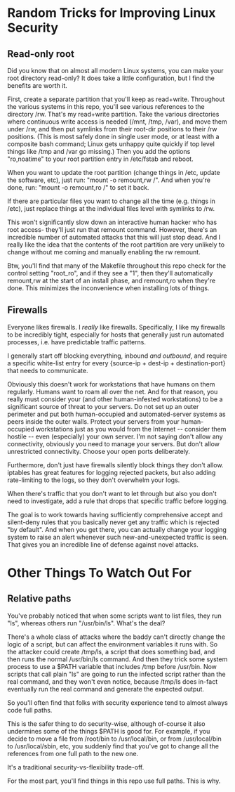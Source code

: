
# Random Tricks for Improving Linux Security

## Read-only root

Did you know that on almost all modern Linux systems, you can make your root
directory read-only?  It does take a little configuration, but I find the
benefits are worth it.

First, create a separate partition that you'll keep as read+write.  Throughout
the various systems in this repo, you'll see various references to the
directory /rw.  That's my read+write partition.  Take the various directories
where continuous write access is needed (/mnt, /tmp, /var), and move them
under /rw, and then put symlinks from their root-dir positions to their /rw
positions.  (This is most safely done in single user mode, or at least with a
composite bash command; Linux gets unhappy quite quickly if top level things
like /tmp and /var go missing.)  Then you add the options "ro,noatime" to your
root partition entry in /etc/fstab and reboot.

When you want to update the root partition (change things in /etc, update the
software, etc), just run: "mount -o remount,rw /".  And when you're done, run:
"mount -o remount,ro /" to set it back.

If there are particular files you want to change all the time (e.g. things in
/etc), just replace things at the individual files level with symlinks to /rw.

This won't significantly slow down an interactive human hacker who has root
access- they'll just run that remount command.  However, there's an incredible
number of automated attacks that this will just stop dead.  And I really like
the idea that the contents of the root partition are very unlikely to change
without me coming and manually enabling the rw remount.

Btw, you'll find that many of the Makefile throughout this repo check for the
control setting "root_ro", and if they see a "1", then they'll automatically
remount,rw at the start of an install phase, and remount,ro when they're done.
This minimizes the inconvenience when installing lots of things.


## Firewalls

Everyone likes firewalls.  I *really* like firewalls.  Specifically, I like my
firewalls to be incredibly tight, especially for hosts that generally just run
automated processes, i.e. have predictable traffic patterns.

I generally start off blocking everything, inbound *and outbound*, and require
a specific white-list entry for every {source-ip + dest-ip + destination-port}
that needs to communicate.

Obviously this doesn't work for workstations that have humans on them
regularly.  Humans want to roam all over the net.  And for that reason, you
really must consider your (and other human-infested workstations) to be a
significant source of threat to your servers.  Do not set up an outer
perimeter and put both human-occupied and automated-server systems as peers
inside the outer walls.  Protect your servers from your human-occupied
workstations just as you would from the Internet -- consider them hostile --
even (especially) your own server.  I'm not saying don't allow any
connectivity, obviously you need to manage your servers.  But don't allow
unrestricted connectivity.  Choose your open ports deliberately.

Furthermore, don't just have firewalls silently block things they don't allow.
iptables has great features for logging rejected packets, but also adding
rate-limiting to the logs, so they don't overwhelm your logs.

When there's traffic that you don't want to let through but also you don't
need to investigate, add a rule that drops that specific traffic before
logging.

The goal is to work towards having sufficiently comprehensive accept and
silent-deny rules that you basically never get any traffic which is rejected
"by default".  And when you get there, you can actually change your logging
system to raise an alert whenever such new-and-unexpected traffic is seen.
That gives you an incredible line of defense against novel attacks.


# Other Things To Watch Out For

## Relative paths

You've probably noticed that when some scripts want to list files, they run
"ls", whereas others run "/usr/bin/ls".  What's the deal?

There's a whole class of attacks where the baddy can't directly change the
logic of a script, but can affect the environment variables it runs with.  So
the attacker could create /tmp/ls, a script that does something bad, and then
runs the normal /usr/bin/ls command.  And then they trick some system process
to use a $PATH variable that includes /tmp before /usr/bin.  Now scripts that
call plain "ls" are going to run the infected script rather than the real
command, and they won't even notice, because /tmp/ls does in-fact eventually
run the real command and generate the expected output.

So you'll often find that folks with security experience tend to almost always
code full paths.

This is the safer thing to do security-wise, although of-course it also
undermines some of the things $PATH is good for.  For example, if you decide
to move a file from /root/bin to /usr/local/bin, or from /usr/local/bin to
/usr/local/sbin, etc, you suddenly find that you've got to change all the
references from one full path to the new one.

It's a traditional security-vs-flexibility trade-off.

For the most part, you'll find things in this repo use full paths.
This is why.

